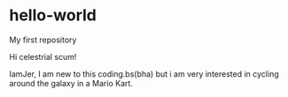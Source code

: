 # hello-world
My first repository

Hi celestrial scum!

IamJer, I am new to this coding.bs(bha) but i am very interested in cycling around the 
galaxy in a Mario Kart.
